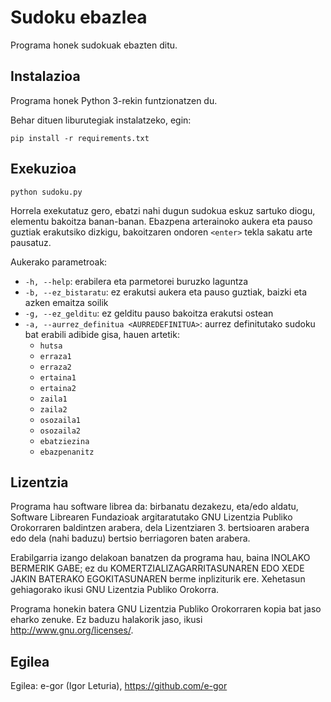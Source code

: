 # Sudoku ebazlea

Programa honek sudokuak ebazten ditu.

## Instalazioa

Programa honek Python 3-rekin funtzionatzen du.

Behar dituen liburutegiak instalatzeko, egin:

```shell script
pip install -r requirements.txt
```

## Exekuzioa

```shell script
python sudoku.py
```

Horrela exekutatuz gero, ebatzi nahi dugun sudokua eskuz sartuko diogu, elementu bakoitza banan-banan. Ebazpena arterainoko aukera eta pauso guztiak erakutsiko dizkigu, bakoitzaren ondoren `<enter>` tekla sakatu arte pausatuz.

Aukerako parametroak:

* `-h, --help`: erabilera eta parmetorei buruzko laguntza
* `-b, --ez_bistaratu`: ez erakutsi aukera eta pauso guztiak, baizki eta azken emaitza soilik
* `-g, --ez_gelditu`: ez gelditu pauso bakoitza erakutsi ostean
* `-a, --aurrez_definitua <AURREDEFINITUA>`: aurrez definitutako sudoku bat erabili adibide gisa, hauen artetik:
  * `hutsa`
  * `erraza1`
  * `erraza2`
  * `ertaina1`
  * `ertaina2`
  * `zaila1`
  * `zaila2`
  * `osozaila1`
  * `osozaila2`
  * `ebatziezina`
  * `ebazpenanitz`

## Lizentzia

Programa hau software librea da: birbanatu dezakezu, eta/edo aldatu,
Software Librearen Fundazioak argitaratutako GNU Lizentzia Publiko
Orokorraren baldintzen arabera, dela Lizentziaren 3. bertsioaren arabera
edo dela (nahi baduzu) bertsio berriagoren baten arabera.

Erabilgarria izango delakoan banatzen da programa hau, baina INOLAKO
BERMERIK GABE; ez du KOMERTZIALIZAGARRITASUNAREN EDO XEDE JAKIN BATERAKO
EGOKITASUNAREN berme inpliziturik ere. Xehetasun gehiagorako ikusi GNU
Lizentzia Publiko Orokorra.

Programa honekin batera GNU Lizentzia Publiko Orokorraren kopia bat jaso
eharko zenuke. Ez baduzu halakorik jaso, ikusi
<http://www.gnu.org/licenses/>.

## Egilea

Egilea: e-gor (Igor Leturia), <https://github.com/e-gor>
